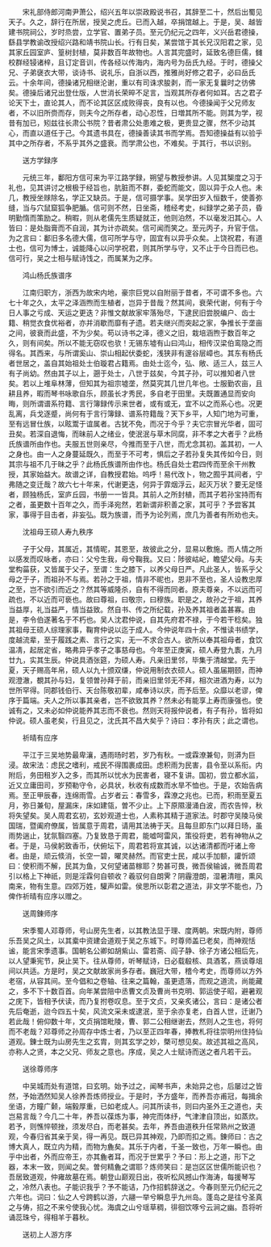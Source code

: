 <!-- { "loadSidebar": true } -->
　　宋礼部侍郎河南尹萧公，绍兴五年以崇政殿说书召，其辞至二十，然后出蜀见天子。久之，辞行在所居，授吴之虎丘。已而入越，卒捐馆越上。于是，吴、越皆建书院祠公，岁时烝尝，立学官、置弟子员。至元仍纪元之四年，义兴岳君德操，繇县学教谕改授绍兴路和靖书院山长。行有日矣，某尝馆于其长兄汉阳君之家，见其家丘园室庐、篁树封植，莫非数百年故物也。人言其完盛时，延致名德巨儒，雠校群经锓诸梓，且订定音训，传各经以传海内，海内号为岳氏九经。于时，德操父兄、子弟襃衣大带，谈诗书、说礼乐，自浙以西，推雅尚好修之君子，必曰岳氏云。十余年间，德操诸兄相继沦谢，重以有司诛求朘剥，而一家无复曩时之彷佛矣。德操后诸兄出登仕版，人世消长荣晬不足言，当观其所存者何如耳。古之君子论天下士，直论其人，而不论其区区成败得丧，良有以也。今德操闻于父兄师友者，不以旧所赍而存，则夫今之所存者，动心忍性，日増其所不能。则其为学，视昔有加已，矧兹往长肃公书院？昔者肃公处患难之极，更贵显之骤，然不少动其心，而直以道任于己。今其遗书具在，德操善读其书而学焉。吾知德操益有以验乎其中之所存者，不系乎其外之盛衰。而学肃公也，不难矣。于其行，书以识别。

　　送方学録序

　　元统三年，鄱阳方信可来为平江路学録，朔望与教授参讲。人见其榘度之习于礼也，见其讲讨之根极于经旨也，肮脏而不群，委蛇而能文，固以异于众人也。未几，教授坐赇除名，学正又缺员。于是，信可摄学事。吴学田岁入恒数千，使善弥缝，当与穴鼠窟狐争肥腯。信可则不然，日坐斋，稽经考史，纠録学之弟子员，昏明勤惰而策励之。稍暇，则从老儒先生质疑就正，他则泊然，不以毫发汨其心。人皆曰：是处脂膏而不自润，其为计亦疏矣。信可闻而笑之。至元丙子，升官于信。为之言曰：鄱旧多名德大儒，信可所学与守，固宜有以异乎众矣。上饶祝君，有道士也，信可为博士，诚能降心以问学祝君，则其所学与守，又不止于今日而已也。信可行，吴之士相与赋诗饯之，而属某为之序。

　　鸿山杨氏族谱序

　　江南归职方，浙西为故宋内地，豪宗巨党以自附丽于昔者，不可谓不多也。六七十年之久，太平之泽涵煦而生植者，岂异于昔哉？然其间，衰荣代谢，何有于今日人事之亏成、天运之更迭？非惟文献故家牢落殆尽，下逮民旧尝脱编户、齿士籍、稍觉衣食优裕者，亦并消歇而靡有孑遗。若夫继兴而突起之家，争推长于垄亩之间，彼衰而此盛，不为少矣。苟以诗书之泽，德义之旧，栽培涵煦于数百年之久，则有间矣。所以不能无窃叹也欤！无锡东墟有山曰鸿山，相传汉梁伯鸾隐之而得名。其西来，与所谓奚山、崇山相起伏委蛇，浅狭非有邃谷层嶂也。其东有杨氏者世居之，盖自其始祖处士伯璇君占籍焉。由处士迄今，弘、敞、适三人，兹三人有子尚幼。然由其子以上，遡于处士，八世于兹矣，今其子孙，可以推知者八世矣。若以上堆阜林薄，但知其为祖宗墟垄，然莫究其几世几年也。士服勤农亩，且耕且养，暇而琴书咏歌自乐，顾虽长才秀民，多自老于田里。夫既置通显而安向晦，则所谓谱系符籍、言行簿録传示来世者，或有或无，宜不以之而系心也。况更乱离，兵戈逐蹙，尚何有于言行簿録、谱系符籍哉？天下乡平，人知门地为可重，至有远冒仕族，以眩鬻于谊属者。古犹不免，而况于今乎？夫它宗冒光华者，固可丑矣。若深自退悔，而昧前人之绪业，使泯泯与草木同腐，非不孝之大者乎？此杨氏族谱所由作也。夫服五世则亲尽，今推而至于八世，而尤念其初。盖其初，一人之身也。由一人之身蔓延既久，而至于不可考，惧后之子若孙复失其传如今日，则其宗与祖不几于昧之乎？此杨氏族谱所由作也。杨氏自处士君四传而至余干州教授，其家始益大。故谱之详，自教授君始。呜呼！易代改卜，物之囿乎其间者，宁弗随之变迁哉？故六七十年来，代谢更迭，何异于霏烟浮云，起灭万状？要无足怪者，顾独杨氏，室庐丘园，书册一一皆具。其前人之所封植，而其子若孙宝持而有之者，虽更数十百年之久，而手泽宛然，若新谓非积善之家，其可乎？予尝客其家，事得于目击者，非妄弘。既为族谱，而予为论列焉，庶几为善者有所劝也夫。

　　沈祖母王硕人寿九秩序

　　子于父母，其属近，其情昵，其恩至，故彼此之分，显易以敷施。而人情之所以感发而叹咏者，亦曰：父兮生我，母兮鞠我。又曰：陟彼岵屺，瞻望父母。与夫堂构菑获，又皆属于父子，至谓：生之膝下，以养父母日严。凡此圣人，皆系乎父母之于子，而祖孙不与焉。若孙之于祖，情非不昵也，恩非不至也，圣人设教忠厚之至，岂不欲引而近之？然其等威隆杀，自有不得而同者。原夫尊亲，不以远而可疏也，不以近而可亵也。故曰尊祖，曰敬宗，曰穆族。职是之，故孙之于祖，其养当益厚，礼当益严，情当益致。然自书、传之所纪载，孙及养其祖者盖甚寡。由是，李令伯遂著名于不朽也。吴人沈君仲说，自其先府君不禄，于今若干稔矣。独其祖母王硕人综理家事，鞠育仲说以迄于成人。今仲说年四十余，不惟读书绩学，度越流辈，至于履践之素、言行之实，无一不求合古人。欲所以奉其祖母者，食饮温凊，起居定省，略弗异乎孝子之事慈母也。今年至正庚寅，硕人寿登九袠，九月廿九，实其生辰。仲说具酒张筵，为硕人寿。凡亲旧里邻，毕集于清越堂。先于夏，天子赐高年帛，硕人以九十颁双缣，仲说用制衣衣硕人。硕人虽届期颐，而神观澄澈，覩其孙与妇，复领曽孙拜于前，而亲旧里邻无不拜，相次进酒为寿，以为世所罕得。同郡钱伯行、天台陈敬初辈，咸奉诗以庆，而予后至。众靡以老谬，俾序于篇端。夫人之所以事其亲者，岂不欲致其养？然未必有能享上寿而康强也。使诚有之，又未必如仲说能养其志而不衰也。然则天将报仲说者，有子有孙，皆将如仲说。硕人虽老矣，行且见之，沈氏其不昌大矣乎？诗曰：孝孙有庆；此之谓也。

　　祈晴有应序

　　平江于三吴地势最卑瀼，遇雨旸时若，岁乃有秋。一或霖潦兼旬，则漭为巨浸。故宋法：虑民之嗜利，戒民不得围裹成田。虑积雨为民害，县令至以系衔。内附后，务田租岁入之多，而其所以忧水为民害者，寝不复讲。国初，尝立都水监，近又立庸田司，岁预勒守令，必具状，秋收有成数而水旱不恤也。于是，农始告病焉。至正甲辰春，连绵雨雪。占岁者云：春雪多，霖潦之兆也。已而，积雨至夏五月，弥日兼旬，屋漏床，床如建瓴，曽不少止。上下原隰漫涌白波，而农告悴，秋将失望矣。吴人周君玄初，玄妙观道士也，人素称其精于道家法。时郡守吴陵马侯国瑞，暨阖府僚属，皆属意于周君，请用其法祷于天。且每旦即东门以拜日旸，虽雨势遄止，犹氛翳四塞。乃复致恳于周君，能嘘呵雷风，策役将吏，若有神物从之者。于是，马侯躬致香币，伏俯坛下，周君若将宣其诚，以达诸清都而吁诸上帝者。由是，顽云倐消，长空一碧，曜灵赫然。而官吏士民，咸以手加额，讙忻颂曰：使积雨不解，民其为鱼，又何望诸苗稼耶？势甚可畏，微吾侯输诚，微吾周君引以格上下神祇，则是淫霖何自顿收？羲驭何自朗霁？阴霾澄朗，湿暑清暟，熏风南来，物有生意。四郊万姓，驩声如雷。侯思所以彰君之道法，非文学不能也，乃俾作祈晴有应序以赠之。

　　送周錬师序

　　宋季蜀人邓尊师，号山房先生者，以其教法显于理、度两朝。宋既内附，尊师乐吾吴之风土，以其槖中资建会道观于吴之东城下。时尊师盖已老矣，而神观恬谧，能言宋季遗事。国朝名公卿如胡紫山、雷若斋、阎子静、徐子方诸公相后先，以人望秉宪节，戾止吴下。往从尊师，听琴赋诗，日必载殽核、具酒茗，燕谈尊俎间以共适。方是时，吴之文献故家尚多存者。巍冠大带，稽今考史，而尊师以方外老宿，从容其间。至今倡和之卷轴、往来之篇翰，虽更遗落，而观之道流，尚能藏之，多不下十数百首。向年某尝陪中丞曹文贞及曹尚书克明、郭运使子昭，避暑观之庑下，皆相予伏读，而乃复拊卷叹息。至于文贞，又亲炙诸公，言曰：是诸公者先后奄逝，迨今四五十矣，风流文采未或逮泯，至于余亦复老，白首人世，迁谢乃若此哉！俯仰数十年，文贞捐馆毗陵，曹、郭二公相继谢去，然则人之生也，将何而不老哉？邓尊师之孙周存中炼士者，乃以至正四年春，捧教札将往崇明州住持仙道观。錬士既为山房先生之玄胄，则其玄学之妙，槩可想见矣。故述其祖之高风，亦称人之贤，本之父兄、师友之意也。序成，吴之人士赋诗而送之者凡若干云。

　　送徐尊师序

　　中吴城而处有道馆，曰玄明。始予过之，闻琴书声，未始异之也，后屡过之皆然，予始洒然知吴人徐养吾炼师授业。于是时，予方盛年，而养吾亦甫冠，每揖余坐语，方瞳广颡，端毅厚重，已如老成人。问其所读书，则曰内圣外王之道也，夫岂易言哉？今几二十年，养吾以葆炼为事，神完而体纾，气津津自顶出，如蒸炊。若予，则憔悴顿挫，须发尽白，而老甚矣。去年，养吾由道秩升任常熟州之致道观，今春归省其亲于吴，得一再见。既已异其神观，乃即而扣之焉。錬师曰：古之博大真人，既立内为精，而物为麁矣。其乐于内者，千圣一致也，万年一瞬也。由乎中出者，外而应帝王，亦其麁者耳，而况于世累乎？予曰：形上之道，形下之器，本末一致，则闻之矣。曽何精麁之谓耶？炼师笑曰：是岂区区世儒所能识也？吾居致道观，仲雍故墓在焉。朝登山巅观日出，夜听松风撼山作海涛，每援琴写之，冷然八表也。子能识我乎？予不能诘，乃作招鹤辞送之。今春则至元仍纪元之六年也。词曰：仙之人兮跨鹤以游，六翮一举兮瞬息乎九州岛。蓬岛之是往兮圣真之与俦，招之不来兮使我心忧。海虞之山兮瑶草稠，徘徊饮啄兮云涧之幽。吾将听诵蕊珠兮，得相羊于暮秋。

　　送初上人游方序

